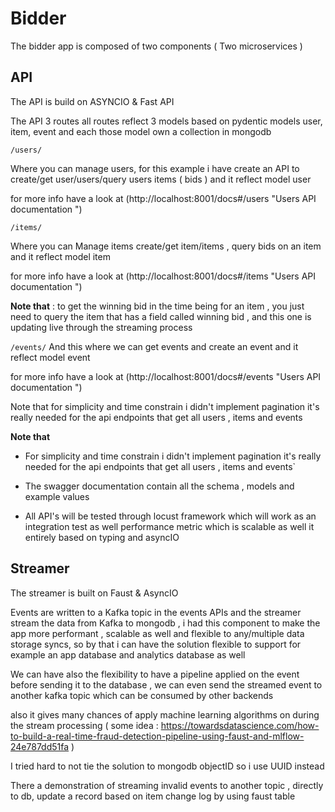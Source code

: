 # Bidder 

The bidder app is composed of two components ( Two microservices )

## API 

The API is build on ASYNCIO & Fast API 

The API 3 routes all routes reflect 3 models based on pydentic models user, item, event and each those model own a collection in mongodb

`/users/`
 
 Where you can manage users, for this example i have create an API to create/get user/users/query users items ( bids ) and it reflect model user
 
 for more info have a look at (http://localhost:8001/docs#/users "Users API documentation ")


`/items/`

Where you can Manage items create/get item/items , query bids on an item and it reflect model item

for more info have a look at (http://localhost:8001/docs#/items "Users API documentation ")

**Note that** : to get the winning bid in the time being for an item , you just need to 	query the item that has a field called winning bid , and this one is updating live through the streaming process


`/events/`
And this where we can get events and create an event and it reflect model event

for more info have a look at (http://localhost:8001/docs#/events "Users API documentation ")

Note that for simplicity and time constrain i didn't implement pagination it's really needed for the api endpoints that get all users , items and events

**Note that** 

- For simplicity and time constrain i didn't implement pagination it's really needed for the api endpoints that get all users , items and events`

- The swagger documentation contain all the schema , models and example values
- All API's will be tested through locust framework which will work as an integration test as well performance metric which is scalable as well it entirely based on typing and asyncIO



## Streamer

The streamer is built on Faust & AsyncIO

Events are written to a Kafka topic in the events APIs and the streamer stream the data from Kafka to mongodb , i had this component to make the app more performant , scalable as well and flexible to any/multiple data storage syncs, so by that i can have the solution flexible to support for example an app database and analytics database as well

We can have also the flexibility to have a pipeline applied on the event before sending it to the database , we can even send the streamed event to another kafka topic which can be consumed by other backends

also it gives many chances of apply machine learning algorithms on during the stream processing ( some idea : https://towardsdatascience.com/how-to-build-a-real-time-fraud-detection-pipeline-using-faust-and-mlflow-24e787dd51fa )

I tried hard to not tie the solution to mongodb objectID so i use UUID instead

There a demonstration of streaming invalid events to another topic , directly to db, update a record based on item change log by using faust table

